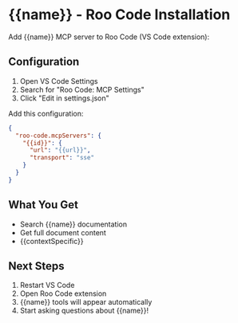 # {{name}} - Roo Code Installation

Add {{name}} MCP server to Roo Code (VS Code extension):

## Configuration

1. Open VS Code Settings
2. Search for "Roo Code: MCP Settings"
3. Click "Edit in settings.json"

Add this configuration:

```json
{
  "roo-code.mcpServers": {
    "{{id}}": {
      "url": "{{url}}",
      "transport": "sse"
    }
  }
}
```

## What You Get

- Search {{name}} documentation
- Get full document content
- {{contextSpecific}}

## Next Steps

1. Restart VS Code
2. Open Roo Code extension
3. {{name}} tools will appear automatically
4. Start asking questions about {{name}}!
